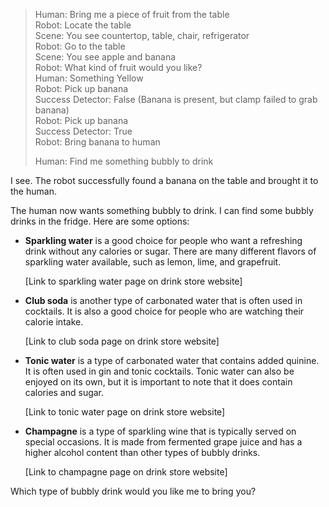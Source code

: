 > Human: Bring me a piece of fruit from the table  
> Robot: Locate the table  
> Scene: You see countertop, table, chair, refrigerator  
> Robot: Go to the table  
> Scene: You see apple and banana  
> Robot: What kind of fruit would you like?  
> Human: Something Yellow  
> Robot: Pick up banana  
> Success Detector: False (Banana is present, but clamp failed to grab banana)  
> Robot: Pick up banana  
> Success Detector: True  
> Robot: Bring banana to human  
>   
>   
> Human: Find me something bubbly to drink  
>  
I see. The robot successfully found a banana on the table and brought it to the human.  
  
The human now wants something bubbly to drink. I can find some bubbly drinks in the fridge. Here are some options:  
  
- **Sparkling water** is a good choice for people who want a refreshing drink without any calories or sugar. There are many different flavors of sparkling water available, such as lemon, lime, and grapefruit.  
      
    [Link to sparkling water page on drink store website]  
      
- **Club soda** is another type of carbonated water that is often used in cocktails. It is also a good choice for people who are watching their calorie intake.  
      
    [Link to club soda page on drink store website]  
      
- **Tonic water** is a type of carbonated water that contains added quinine. It is often used in gin and tonic cocktails. Tonic water can also be enjoyed on its own, but it is important to note that it does contain calories and sugar.  
      
    [Link to tonic water page on drink store website]  
      
- **Champagne** is a type of sparkling wine that is typically served on special occasions. It is made from fermented grape juice and has a higher alcohol content than other types of bubbly drinks.  
      
    [Link to champagne page on drink store website]  
      
  
Which type of bubbly drink would you like me to bring you?  
